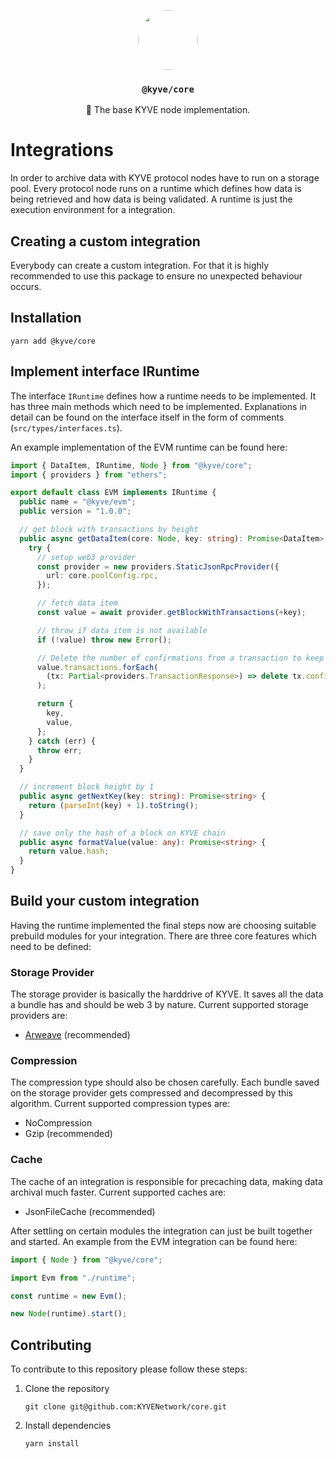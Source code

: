 <p align="center">
  <a href="https://kyve.network">
    <img src="https://user-images.githubusercontent.com/62398724/137493477-63868209-a19b-4efa-9413-f06d41197d6d.png" style="border-radius: 50%" height="96">
  </a>
  <h3 align="center"><code>@kyve/core</code></h3>
  <p align="center">🚀 The base KYVE node implementation.</p>
</p>

# Integrations

In order to archive data with KYVE protocol nodes have to run on a storage pool. Every protocol node runs on a runtime which defines how data is being retrieved and how data is being validated. A runtime is just the execution environment for a integration.

## Creating a custom integration

Everybody can create a custom integration. For that it is highly recommended to use this package to ensure no unexpected behaviour occurs.

## Installation

```
yarn add @kyve/core
```

## Implement interface IRuntime

The interface `IRuntime` defines how a runtime needs to be implemented. It has three main methods which need to be implemented. Explanations in detail can be found on the interface itself in the form of comments (`src/types/interfaces.ts`).

An example implementation of the EVM runtime can be found here:

```ts
import { DataItem, IRuntime, Node } from "@kyve/core";
import { providers } from "ethers";

export default class EVM implements IRuntime {
  public name = "@kyve/evm";
  public version = "1.0.0";

  // get block with transactions by height
  public async getDataItem(core: Node, key: string): Promise<DataItem> {
    try {
      // setup web3 provider
      const provider = new providers.StaticJsonRpcProvider({
        url: core.poolConfig.rpc,
      });

      // fetch data item
      const value = await provider.getBlockWithTransactions(+key);

      // throw if data item is not available
      if (!value) throw new Error();

      // Delete the number of confirmations from a transaction to keep data deterministic.
      value.transactions.forEach(
        (tx: Partial<providers.TransactionResponse>) => delete tx.confirmations
      );

      return {
        key,
        value,
      };
    } catch (err) {
      throw err;
    }
  }

  // increment block height by 1
  public async getNextKey(key: string): Promise<string> {
    return (parseInt(key) + 1).toString();
  }

  // save only the hash of a block on KYVE chain
  public async formatValue(value: any): Promise<string> {
    return value.hash;
  }
}
```

## Build your custom integration

Having the runtime implemented the final steps now are choosing suitable prebuild
modules for your integration. There are three core features which need to be defined:

### Storage Provider

The storage provider is basically the harddrive of KYVE. It saves all the data a bundle has and should be web 3 by nature. Current supported storage providers are:

- [Arweave](https://arweave.net) (recommended)

### Compression

The compression type should also be chosen carefully. Each bundle saved on the storage provider gets compressed and decompressed by this algorithm. Current supported compression types are:

- NoCompression
- Gzip (recommended)

### Cache

The cache of an integration is responsible for precaching data, making data archival much faster. Current supported caches are:

- JsonFileCache (recommended)

After settling on certain modules the integration can just be built together and started. An example from the EVM integration can be found here:

```ts
import { Node } from "@kyve/core";

import Evm from "./runtime";

const runtime = new Evm();

new Node(runtime).start();
```

## Contributing

To contribute to this repository please follow these steps:

1.  Clone the repository
    ```
    git clone git@github.com:KYVENetwork/core.git
    ```
2.  Install dependencies
    ```
    yarn install
    ```
